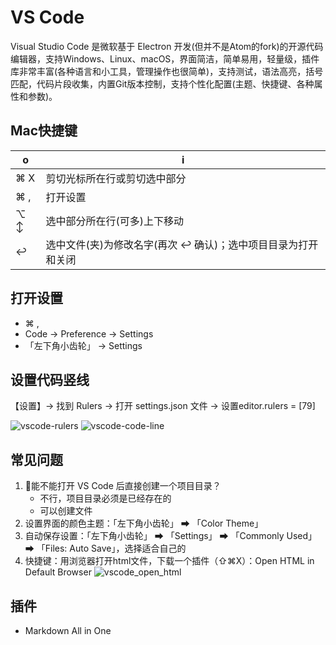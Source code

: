 # VS Code

Visual Studio Code 是微软基于 Electron 开发(但并不是Atom的fork)的开源代码编辑器，支持Windows、Linux、macOS，界面简洁，简单易用，轻量级，插件库非常丰富(各种语言和小工具，管理操作也很简单)，支持测试，语法高亮，括号匹配，代码片段收集，内置Git版本控制，支持个性化配置(主题、快捷键、各种属性和参数)。

## Mac快捷键

o | i
-|-
⌘ X | 剪切光标所在行或剪切选中部分
⌘ , | 打开设置
⌥ ↕ | 选中部分所在行(可多)上下移动
↩︎ | 选中文件(夹)为修改名字(再次 ↩ 确认)；选中项目目录为打开和关闭

## 打开设置

- ⌘ ,
- Code -> Preference -> Settings
- 「左下角小齿轮」 -> Settings

## 设置代码竖线

【设置】-> 找到 Rulers -> 打开 settings.json 文件 ->
设置editor.rulers = [79]

![vscode-rulers](images/vscode-rulers.png)
![vscode-code-line](images/vscode-code-line.png)

## 常见问题

1. 能不能打开 VS Code 后直接创建一个项目目录？
    - 不行，项目目录必须是已经存在的
    - 可以创建文件
2. 设置界面的颜色主题：「左下角小齿轮」 ➡ 「Color Theme」
3. 自动保存设置：「左下角小齿轮」 ➡ 「Settings」 ➡ 「Commonly Used」 ➡ 「Files: Auto Save」，选择适合自己的
4. 快捷键：用浏览器打开html文件，下载一个插件（⇧⌘X）：Open HTML in Default Browser
   ![vscode_open_html](images/vscode_open_html.png)

## 插件

- Markdown All in One